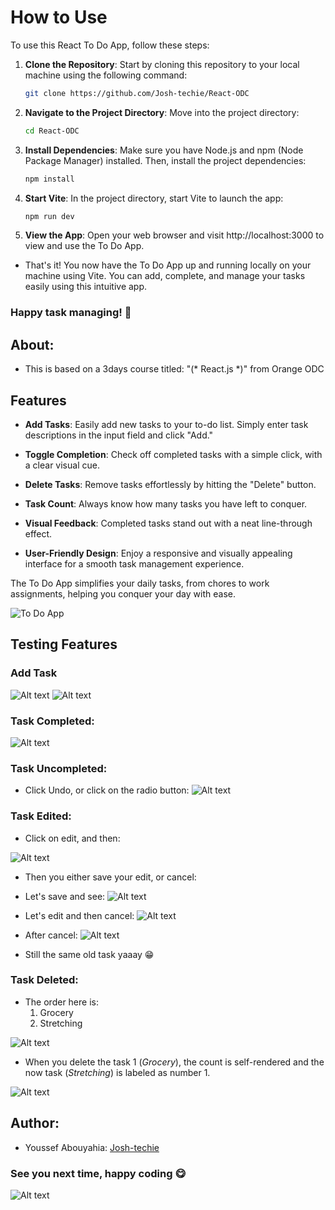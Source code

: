# How to Use

To use this React To Do App, follow these steps:

1. **Clone the Repository**: Start by cloning this repository to your local machine using the following command:

   ```bash
   git clone https://github.com/Josh-techie/React-ODC
   ```
2. **Navigate to the Project Directory**: Move into the project directory:

   ```bash
   cd React-ODC
   ```
3. **Install Dependencies**: Make sure you have Node.js and npm (Node Package Manager) installed. Then, install the project dependencies:

   ```bash
   npm install
   ```
4. **Start Vite**: In the project directory, start Vite to launch the app:

   ```bash
   npm run dev
   ```
5. **View the App**: Open your web browser and visit http://localhost:3000 to view and use the To Do App.

- That's it! You now have the To Do App up and running locally on your machine using Vite. You can add, complete, and manage your tasks easily using this intuitive app.

### Happy task managing! 🎈

## About:
- This is based on a 3days course titled: "(* React.js *)" from Orange ODC

## Features

- **Add Tasks**: Easily add new tasks to your to-do list. Simply enter task descriptions in the input field and click "Add."

- **Toggle Completion**: Check off completed tasks with a simple click, with a clear visual cue.

- **Delete Tasks**: Remove tasks effortlessly by hitting the "Delete" button.

- **Task Count**: Always know how many tasks you have left to conquer.

- **Visual Feedback**: Completed tasks stand out with a neat line-through effect.

- **User-Friendly Design**: Enjoy a responsive and visually appealing interface for a smooth task management experience.

The To Do App simplifies your daily tasks, from chores to work assignments, helping you conquer your day with ease.

![To Do App](Assets/image.png)

## Testing Features

### Add Task

![Alt text](Assets/image-4.png)
![Alt text](Assets/image-5.png)

### Task Completed:

![Alt text](Assets/image-6.png)

### Task Uncompleted:
- Click Undo, or click on the radio button:
![Alt text](Assets/image-7.png)

### Task Edited:
- Click on edit, and then:

![Alt text](Assets/image-8.png)

- Then you either save your edit, or cancel:
- Let's save and see:
![Alt text](Assets/image-9.png)

- Let's edit and then cancel:
![Alt text](Assets/image-10.png)

- After cancel:
![Alt text](Assets/image-11.png)

- Still the same old task yaaay 😁
### Task Deleted:

- The order here is: 
  1. Grocery
  2. Stretching

![Alt text](Assets/image14.png)

- When you delete the task 1 (*Grocery*), the count is self-rendered and the now task (*Stretching*) is labeled as number 1.

![Alt text](Assets/image-13.png)
## Author: 
- Youssef Abouyahia: [Josh-techie](https://github.com/Josh-techie)

### See you next time, happy coding 😋

![Alt text](Assets/React_logo.png)
